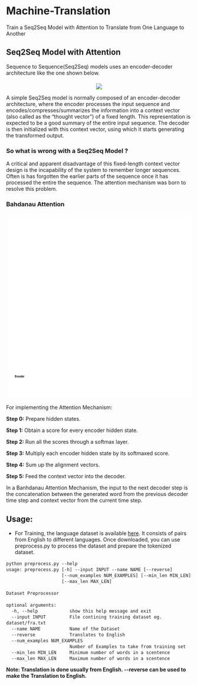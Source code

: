 # Machine-Translation
Train a Seq2Seq Model with Attention to Translate from One Language to Another

## Seq2Seq Model with Attention

Sequence to Sequence(Seq2Seq) models uses an encoder-decoder architecture like the one shown below.

<p align="center">
<img src="https://github.com/crypto-code/Machine-Translation/blob/master/assets/seq2seq.png" align="middle" />   </p>

A simple Seq2Seq model is normally composed of an encoder-decoder architecture, where the encoder processes the input sequence and encodes/compresses/summarizes the information into a context vector (also called as the “thought vector”) of a fixed length. This representation is expected to be a good summary of the entire input sequence. The decoder is then initialized with this context vector, using which it starts generating the transformed output.

### So what is wrong with a Seq2Seq Model ?

A critical and apparent disadvantage of this fixed-length context vector design is the incapability of the system to remember longer sequences. Often is has forgotten the earlier parts of the sequence once it has processed the entire the sequence. The attention mechanism was born to resolve this problem.

### Bahdanau Attention

<p align="center">
<img src="https://github.com/crypto-code/Machine-Translation/blob/master/assets/attention.gif" height="500" align="middle" />   </p>

For implementing the Attention Mechanism:

**Step 0:** Prepare hidden states.

**Step 1:** Obtain a score for every encoder hidden state.

**Step 2:** Run all the scores through a softmax layer.

**Step 3:** Multiply each encoder hidden state by its softmaxed score.

**Step 4:** Sum up the alignment vectors.

**Step 5:** Feed the context vector into the decoder.

In a Banhdanau Attention Mechanism, the input to the next decoder step is the concatenation between the generated word from the previous decoder time step and context vector from the current time step.

## Usage:

- For Training, the language dataset is available [here](http://www.manythings.org/anki/). It consists of pairs from English to different languages. Once downloaded, you can use preprocess.py to process the dataset and prepare the tokenized dataset.
```
python preprocess.py --help
usage: preprocess.py [-h] --input INPUT --name NAME [--reverse]
                     [--num_examples NUM_EXAMPLES] [--min_len MIN_LEN]
                     [--max_len MAX_LEN]

Dataset Preprocessor

optional arguments:
  -h, --help            show this help message and exit
  --input INPUT         File contining training dataset eg. dataset/fra.txt
  --name NAME           Name of the Dataset
  --reverse             Translates to English
  --num_examples NUM_EXAMPLES
                        Number of Examples to take from training set
  --min_len MIN_LEN     Minimum number of words in a scentence
  --max_len MAX_LEN     Maximum number of words in a scentence
```
**Note: Translation is done usually from English. --reverse can be used to make the Translation to English.**
